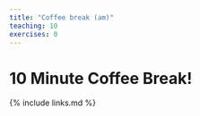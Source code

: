 ```yaml
---
title: "Coffee break (am)"
teaching: 10
exercises: 0
---
```


# 10 Minute Coffee Break!

{% include links.md %}
